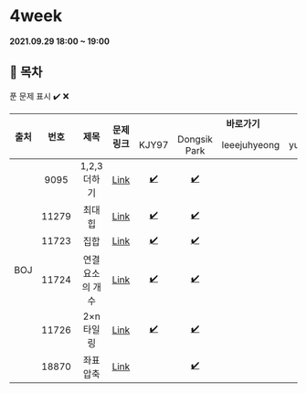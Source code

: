 # 4week

**2021.09.29 18:00 ~ 19:00**

## :bookmark_tabs: 목차

푼 문제 표시 ✔️ ❌

<table>
    <thead align="center">
        <tr>
            <th rowspan ="2" >출처</th>
            <th rowspan ="2">번호</th>
            <th rowspan ="2">제목</th>
            <th rowspan ="2">문제링크</th>
            <th colspan ="4">바로가기</th>
        </tr>
         <tr>
            <td>KJY97</td>
            <td>Dongsik Park</td>
            <td>leeejuhyeong</td>
            <td>yunwonjeong</td>
        </tr>
    </thead>
    <tbody  align="center">
    	<tr>
    		<td rowspan="6">BOJ</td>
    		<td>9095</td>
    		<td>1,2,3 더하기</td>
    		<td><a href="https://www.acmicpc.net/problem/9095">Link</a></td>
            <td><a href="KJY97/BOJ_9095.java">✔️</a></td>
            <td><a href="dongsiik/algo_9095.java">✔️ </a></td>
            <td><a href=" "> </a></td>
            <td><a href=" "> </a></td>
    	</tr>
    	<tr>
    		<td>11279</td>
    		<td>최대 힙</td>
    		<td><a href="https://www.acmicpc.net/problem/11279">Link</a></td>
    		<td><a href="KJY97/BOJ_11279.java">✔️ </a></td>
            <td><a href="dongsiik/algo_11279.java">✔️ </a></td>
    		<td><a href=" "> </a></td>
    		<td><a href=" "> </a></td>
    	</tr>
      <tr>
    		<td>11723</td>
    		<td>집합</td>
    		<td><a href="https://www.acmicpc.net/problem/11723">Link</a></td>
    		<td><a href="KJY97/BOJ_11723.java ">✔️ </a></td>
            <td><a href="dongsiik/algo_11723.java">✔️ </a></td>
    		<td><a href=" "> </a></td>
    		<td><a href=""> </a></td>
    	</tr>
      <tr>
    		<td>11724</td>
    		<td>연결 요소의 개수</td>
    		<td><a href="https://www.acmicpc.net/problem/11724">Link</a></td>
    		<td><a href="KJY97/BOJ_11724.java ">✔️ </a></td>
            <td><a href="dongsiik/algo_11724.java">✔️ </a></td>
    		<td><a href=" "> </a></td>
    		<td><a href=" "> </a></td>
    	</tr>
      <tr>
    		<td>11726</td>
    		<td>2×n 타일링</td>
    		<td><a href="https://www.acmicpc.net/problem/11726">Link</a></td>
    		<td><a href="KJY97/BOJ_11726.java ">✔️  </a></td>
            <td><a href="dongsiik/algo_11726.java">✔️ </a></td>
    		<td><a href=" "> </a></td>
    		<td><a href=" "> </a></td>
    	</tr>
        <tr>
    		<td>18870</td>
    		<td>좌표 압축</td>
    		<td><a href="https://www.acmicpc.net/problem/18870">Link</a></td>
    		<td><a href=" ">  </a></td>
            <td><a href="dongsiik/algo_18870.java">✔️ </a></td>
    		<td><a href=" "> </a></td>
    		<td><a href=" "> </a></td>
    	</tr>
    </tbody>
</table>

